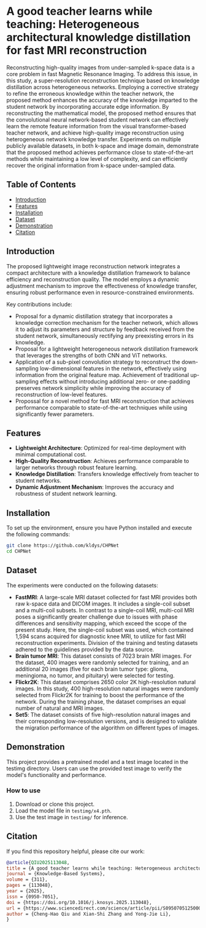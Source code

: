 # A good teacher learns while teaching: Heterogeneous architectural knowledge distillation for fast MRI reconstruction

Reconstructing high-quality images from under-sampled k-space data is a core problem in fast Magnetic Resonance Imaging. To address this issue, in this study, a super-resolution reconstruction technique based on knowledge distillation across heterogeneous networks.
Employing a corrective strategy to refine the erroneous knowledge within the teacher network, the proposed method enhances the accuracy of the knowledge imparted to the student network by incorporating accurate edge information.
By reconstructing the mathematical model, the proposed method ensures that the convolutional neural network-based student network can effectively learn the remote feature information from the visual transformer-based teacher network, and achieve high-quality image reconstruction using heterogeneous network knowledge transfer.
Experiments on multiple publicly available datasets, in both k-space and image domain, demonstrate that the proposed method achieves performance close to state-of-the-art methods while maintaining a low level of complexity, and can efficiently recover the original information from k-space under-sampled data.

## Table of Contents

- [Introduction](#introduction)
- [Features](#features)
- [Installation](#installation)
- [Dataset](#dataset)
- [Demonstration](#demonstration)
- [Citation](#citation)

## Introduction

The proposed lightweight image reconstruction network integrates a compact architecture with a knowledge distillation framework to balance efficiency and reconstruction quality. The model employs a dynamic adjustment mechanism to improve the effectiveness of knowledge transfer, ensuring robust performance even in resource-constrained environments.

Key contributions include:
* Proposal for a dynamic distillation strategy that incorporates a knowledge correction mechanism for the teacher network, which allows it to adjust its parameters and structure by feedback received from the student network, simultaneously rectifying any preexisting errors in its knowledge.
* Proposal for a lightweight heterogeneous network distillation framework that leverages the strengths of both CNN and ViT networks.
* Application of a sub-pixel convolution strategy to reconstruct the down-sampling low-dimensional features in the network, effectively using information from the original feature map. Achievement of traditional up-sampling effects without introducing additional zero- or one-padding preserves network simplicity while improving the accuracy of reconstruction of low-level features.
* Propossal for a novel method for fast MRI reconstruction that achieves performance comparable to state-of-the-art techniques while using significantly fewer parameters.

## Features

- **Lightweight Architecture**: Optimized for real-time deployment with minimal computational cost.
- **High-Quality Reconstruction**: Achieves performance comparable to larger networks through robust feature learning.
- **Knowledge Distillation**: Transfers knowledge effectively from teacher to student networks.
- **Dynamic Adjustment Mechanism**: Improves the accuracy and robustness of student network learning.

## Installation

To set up the environment, ensure you have Python installed and execute the following commands:

```bash
git clone https://github.com/kldys/CHPNet
cd CHPNet
```
## Dataset

The experiments were conducted on the following datasets:

- **FastMRI**: A large-scale MRI dataset collected for fast MRI provides both raw k-space data and DICOM images. It includes a single-coil subset and a multi-coil subsets.  In contrast to a single-coil MRI, multi-coil MRI poses a significantly greater challenge due to issues with phase differences and sensitivity mapping, which exceed the scope of the present study.  Here, the single-coil subset was used, which contained 1,594 scans acquired for diagnostic knee MRI, to utilize for fast MRI reconstruction experiments. Division of the training and testing datasets adhered to the guidelines provided by the data source. 
- **Brain tumor MRI**: This dataset consists of 7023 brain MRI images. For the dataset, 400 images were randomly selected for training, and an additional 20 images (five for each brain tumor type: glioma, meningioma, no tumor, and pituitary) were selected for testing.
- **Flickr2K**: This dataset comprises 2650 color 2K high-resolution natural images. In this study, 400 high-resolution natural images were randomly selected from Flickr2K for training to boost the performance of the network. During the training phase, the dataset comprises an equal number of natural and MRI images.
- **Set5**: The dataset consists of five high-resolution natural images and their corresponding low-resolution versions, and is designed to validate the migration performance of the algorithm on different types of images.
  
## Demonstration
This project provides a pretrained model and a test image located in the testimg directory. Users can use the provided test image to verify the model's functionality and performance.
### How to use

1. Download or clone this project.
2. Load the model file in `testimg/x4.pth`.
3. Use the test image in `testimg/` for inference.

## Citation

If you find this repository helpful, please cite our work:

```bibtex
@article{QIU2025113048,
title = {A good teacher learns while teaching: Heterogeneous architectural knowledge distillation for fast MRI reconstruction},
journal = {Knowledge-Based Systems},
volume = {311},
pages = {113048},
year = {2025},
issn = {0950-7051},
doi = {https://doi.org/10.1016/j.knosys.2025.113048},
url = {https://www.sciencedirect.com/science/article/pii/S0950705125000954},
author = {Cheng-Hao Qiu and Xian-Shi Zhang and Yong-Jie Li},
}


